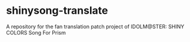 # shinysong-translate
A repository for the fan translation patch project of IDOLM@STER: SHINY COLORS Song For Prism

